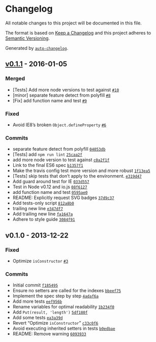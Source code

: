 # Changelog

All notable changes to this project will be documented in this file.

The format is based on [Keep a Changelog](https://keepachangelog.com/en/1.0.0/)
and this project adheres to [Semantic Versioning](https://semver.org/spec/v2.0.0.html).

Generated by [`auto-changelog`](https://github.com/CookPete/auto-changelog).

## [v0.1.1](https://github.com/mathiasbynens/Array.of/compare/v0.1.0...v0.1.1) - 2016-01-05

### Merged

- [Tests] Add more node versions to test against [`#10`](https://github.com/mathiasbynens/Array.of/pull/10)
- [minor] separate feature detect from polyfill [`#8`](https://github.com/mathiasbynens/Array.of/pull/8)
- [Fix] add function name and test [`#9`](https://github.com/mathiasbynens/Array.of/pull/9)

### Fixed

- Avoid IE8’s broken `Object.defineProperty` [`#6`](https://github.com/mathiasbynens/Array.of/issues/6)

### Commits

- separate feature detect from polyfill [`04053db`](https://github.com/mathiasbynens/Array.of/commit/04053db95bc973c13d90be5d337e8b286c328e5a)
- [Tests] add `npm run lint` [`25caa2f`](https://github.com/mathiasbynens/Array.of/commit/25caa2f4a14097798b2baa03c39b1f6c38a20611)
- add more node version to test against [`c0a2f1f`](https://github.com/mathiasbynens/Array.of/commit/c0a2f1fc70879bb7d0a3acd79c645aad341565bc)
- Link to the final ES6 spec [`b1357f1`](https://github.com/mathiasbynens/Array.of/commit/b1357f139ffc0572f34b7ee5e679cbbc57d8df1f)
- Make the travis config test more version and more robust [`1f13ea5`](https://github.com/mathiasbynens/Array.of/commit/1f13ea56e4f313940bf912974e96178aab81c921)
- [Tests] skip tests that don’t apply to the environment. [`e319d47`](https://github.com/mathiasbynens/Array.of/commit/e319d475abc886e576960f2d412a00e1fcb9c3b5)
- Add guard around test for IE [`033d557`](https://github.com/mathiasbynens/Array.of/commit/033d55730cf1455b0f45c9f755e136021434658f)
- Test in Node v0.12 and io.js [`08f6127`](https://github.com/mathiasbynens/Array.of/commit/08f612700adbf832a212be81cb535fe1bc69cdc8)
- add function name and test [`0595ae0`](https://github.com/mathiasbynens/Array.of/commit/0595ae04cd90cddb32a710bc2c31f6927d743f18)
- README: Explicitly request SVG badges [`37d9c37`](https://github.com/mathiasbynens/Array.of/commit/37d9c378c8bf62bf41b311d95341b57013477124)
- Add tests-only script [`812a8b0`](https://github.com/mathiasbynens/Array.of/commit/812a8b0cbbfb61e36191dd1252ea1824870474d2)
- trailing new line [`e347df7`](https://github.com/mathiasbynens/Array.of/commit/e347df7ab6ba7813e9b1dde290395bfaba5c555f)
- Add trailing new line [`fa1647a`](https://github.com/mathiasbynens/Array.of/commit/fa1647a715837eb381387837354db7ab8bfb1c45)
- Adhere to style guide [`3084f91`](https://github.com/mathiasbynens/Array.of/commit/3084f9156e896625e8f0d1960d22a52c59d69d33)

## v0.1.0 - 2013-12-22

### Fixed

- Optimize `isConstructor` [`#3`](https://github.com/mathiasbynens/Array.of/issues/3)

### Commits

- Initial commit [`f185495`](https://github.com/mathiasbynens/Array.of/commit/f185495cb3c2216ff4ae74bd11ad89e74032df21)
- Ensure no setters are called for the indexes [`bbeef75`](https://github.com/mathiasbynens/Array.of/commit/bbeef75fc657615876ee39ada80f2af3b64d0adb)
- Implement the spec step by step [`4adaf6a`](https://github.com/mathiasbynens/Array.of/commit/4adaf6a8de240e7107412015b73abe436c013cea)
- Add more tests [`eef956b`](https://github.com/mathiasbynens/Array.of/commit/eef956bb7cc1ef662222e5c740e8bc9c80655706)
- Rename variables for optimal readability [`1b234f0`](https://github.com/mathiasbynens/Array.of/commit/1b234f0a860aaaf046412ae865b51458a2f90505)
- Add `Put(result, 'length')` [`5df180f`](https://github.com/mathiasbynens/Array.of/commit/5df180f352c04e52bebfc5f82fd54b0864ff17ea)
- Add some tests [`ea3a39d`](https://github.com/mathiasbynens/Array.of/commit/ea3a39dcf3352dca299dff7f53d6aa33489be03c)
- Revert “Optimize `isConstructor`” [`c33c0f6`](https://github.com/mathiasbynens/Array.of/commit/c33c0f6cee0df5c25e2d10f2d54a0acd78d99f9a)
- Avoid executing inherited setters in tests [`b0edbae`](https://github.com/mathiasbynens/Array.of/commit/b0edbae874a8b44e88ba10940b89160abc7bd8da)
- README: Remove warning [`6093933`](https://github.com/mathiasbynens/Array.of/commit/60939339fa290d6c05928a89d589c2c9dc0e9eed)
